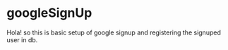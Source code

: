 # googleSignUp
Hola! so this is basic setup of google signup and registering the signuped user in db. 
